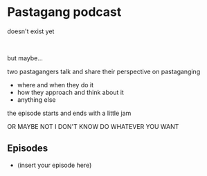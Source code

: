 # Pastagang podcast

doesn't exist yet

<br>

but maybe...

two pastagangers talk and share their perspective on pastaganging
- where and when they do it
- how they approach and think about it
- anything else

the episode starts and ends with a little jam

OR MAYBE NOT I DON'T KNOW DO WHATEVER YOU WANT

## Episodes

- (insert your episode here)
